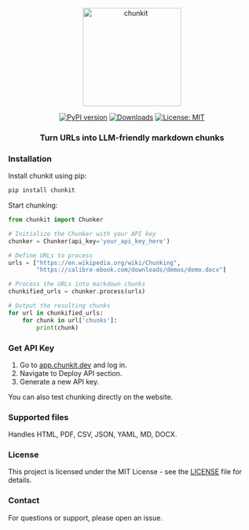 <p align="center">
  <img src="https://raw.githubusercontent.com/hypergrok/chunkit/main/chn.png" alt="chunkit" width="200"/>
</p>

<div align="center">
  <a href="https://badge.fury.io/py/chunkit"><img src="https://badge.fury.io/py/chunkit.svg" alt="PyPI version" /></a>
  <a href="https://pepy.tech/project/chunkit"><img src="https://pepy.tech/badge/chunkit" alt="Downloads" /></a>
  <a href="https://opensource.org/licenses/MIT"><img src="https://img.shields.io/badge/License-MIT-yellow.svg" alt="License: MIT" /></a>
</div>

<h3 align="center">Turn URLs into LLM-friendly markdown chunks</h3>

### Installation

Install chunkit using pip:

```bash
pip install chunkit
```

Start chunking:

```python
from chunkit import Chunker

# Initialize the Chunker with your API key
chunker = Chunker(api_key='your_api_key_here')

# Define URLs to process
urls = ["https://en.wikipedia.org/wiki/Chunking",
        "https://calibre-ebook.com/downloads/demos/demo.docx"]

# Process the URLs into markdown chunks
chunkified_urls = chunker.process(urls)

# Output the resulting chunks
for url in chunkified_urls:
    for chunk in url['chunks']:
        print(chunk)
```

### Get API Key

1. Go to [app.chunkit.dev](https://app.chunkit.dev) and log in.
2. Navigate to Deploy API section.
3. Generate a new API key.

You can also test chunking directly on the website.

### Supported files

Handles HTML, PDF, CSV, JSON, YAML, MD, DOCX.

### License

This project is licensed under the MIT License - see the [LICENSE](LICENSE) file for details.

### Contact

For questions or support, please open an issue.